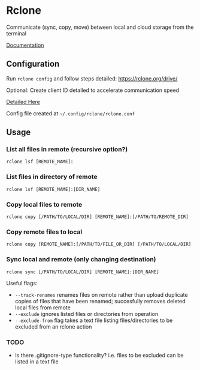 # Rclone

Communicate (sync, copy, move) between local and cloud storage from the terminal

[Documentation](https://rclone.org/docs/)

## Configuration

Run `rclone config` and follow steps detailed:
https://rclone.org/drive/

Optional:  Create client ID detailed to accelerate communication speed

[Detailed Here](https://rclone.org/drive/#making-your-own-client-id)

Config file created at `~/.config/rclone/rclone.conf`

## Usage

### List all files in remote (recursive option?)

`rclone lsf [REMOTE_NAME]:`

### List files in directory of remote

`rclone lsf [REMOTE_NAME]:[DIR_NAME]`



### Copy local files to remote

`rclone copy [/PATH/TO/LOCAL/DIR] [REMOTE_NAME]:[/PATH/TO/REMOTE_DIR]`

### Copy remote files to local

`rclone copy [REMOTE_NAME]:[/PATH/TO/FILE_OR_DIR] [/PATH/TO/LOCAL/DIR]`



### Sync local and remote (only changing destination)

`rclone sync [/PATH/TO/LOCAL/DIR] [REMOTE_NAME]:[DIR_NAME]`


Useful flags:
* `--track-renames` renames files on remote rather than upload duplicate copies of files that have been renamed; succesfully removes deleted local files from remote
*  `--exclude` ignores listed files or directories from operation
* `--exclude-from` flag takes a text file listing files/directories to be excluded from an rclone action

### TODO
* Is there .gitignore-type functionality?  i.e. files to be excluded can be listed in a text file
